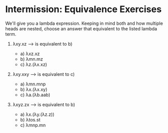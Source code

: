 <!--
   01-06-Equivalence.md

   1.6 Multiple arguments, page 10
   Intermission: Equivalence Exercises, page 13
-->

# Intermission: Equivalence Exercises #

We'll give you a lambda expression. Keeping in mind both
and how multiple heads are nested, choose an answer that
equivalent to the listed lambda term.

1. λxy.xz --> is equivalent to b)
    * a) λxz.xz
    * b) λmn.mz
    * c) λz.(λx.xz)

2. λxy.xxy --> is equivalent to c)
    * a) λmn.mnp
    * b) λx.(λx.xy)
    * c) λa.(λb.aab)

3. λxyz.zx --> is equivalent to b)
    * a) λx.(λy.(λz.z))
    * b) λtos.st
    * c) λmnp.mn
